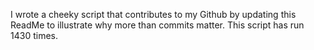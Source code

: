 I wrote a cheeky script that contributes to my Github by updating this ReadMe to illustrate why more than commits matter. This script has run 1430 times.
